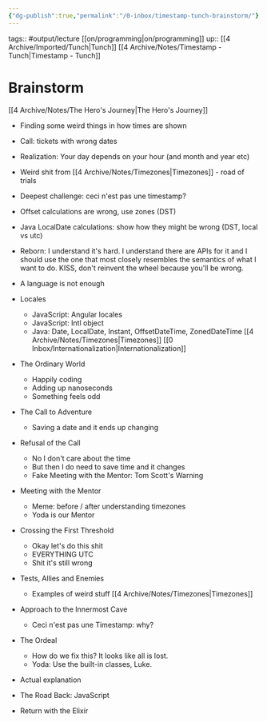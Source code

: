 ```yaml
---
{"dg-publish":true,"permalink":"/0-inbox/timestamp-tunch-brainstorm/"}
---
```


tags:: #output/lecture [[on/programming\|on/programming]]
up:: [[4 Archive/Imported/Tunch\|Tunch]]
[[4 Archive/Notes/Timestamp - Tunch\|Timestamp - Tunch]]

# Brainstorm
[[4 Archive/Notes/The Hero's Journey\|The Hero's Journey]]
- Finding some weird things in how times are shown
- Call: tickets with wrong dates
- Realization: Your day depends on your hour (and month and year etc)
- Weird shit from [[4 Archive/Notes/Timezones\|Timezones]] - road of trials
- Deepest challenge: ceci n'est pas une timestamp?
- Offset calculations are wrong, use zones (DST)
- Java LocalDate calculations: show how they might be wrong (DST, local vs utc)
- Reborn: I understand it's hard. I understand there are APIs for it and I should use the one that most closely resembles the semantics of what I want to do. KISS, don't reinvent the wheel because you'll be wrong.
- A language is not enough
- Locales
	- JavaScript: Angular locales
	- JavaScript: Intl object
	- Java: Date, LocalDate, Instant, OffsetDateTime, ZonedDateTime
[[4 Archive/Notes/Timezones\|Timezones]]
[[0 Inbox/Internationalization\|Internationalization]]

- The Ordinary World
	- Happily coding
	- Adding up nanoseconds
	- Something feels odd
- The Call to Adventure
	- Saving a date and it ends up changing
- Refusal of the Call
	- No I don't care about the time
	- But then I do need to save time and it changes
	- Fake Meeting with the Mentor: Tom Scott's Warning
- Meeting with the Mentor
	- Meme: before / after understanding timezones
	- Yoda is our Mentor
- Crossing the First Threshold
	- Okay let's do this shit
	- EVERYTHING UTC
	- Shit it's still wrong
- Tests, Allies and Enemies
	- Examples of weird stuff [[4 Archive/Notes/Timezones\|Timezones]]
- Approach to the Innermost Cave
	- Ceci n'est pas une Timestamp: why?
- The Ordeal
	- How do we fix this? It looks like all is lost.
	- Yoda: Use the built-in classes, Luke.
- Actual explanation
- The Road Back: JavaScript
- Return with the Elixir